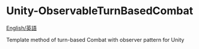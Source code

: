 # Unity-ObservableTurnBasedCombat

[English/英語](README.md)

Template method of turn-based Combat with observer pattern for Unity
